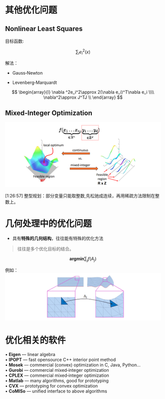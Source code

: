 # 其他优化问题    

## Nonlinear Least Squares   

目标函数:   

$$
\sum _ie_i^2(x)
$$

解法：

- Gauss‐Newton    

- Levenberg‐Marquardt     

$$
\begin{array}{l} 
  \nabla  ^2e_i^2\approx 2(\nabla  e_i)^T\nabla  e_i \\\\
  \nabla^2\approx J^TJ \\ 
\end{array} 
$$

## Mixed‐Integer Optimization   

![](../assets/优化33.png)    

[1:26:57] 整型规划：部分变量只能取整数,先松驰成连续，再用稀疏方法限制在整数上。    

# 几何处理中的优化问题    

* 具有**特殊的几何结构**，往往能有特殊的优化方法    

> 往往是多个优化目标的结合。

$$
\mathbf{argmin} \sum _jf(A_j) 
$$

例如：  
![](../assets/优化34.png)    


# 优化相关的软件   

• **Eigen** — linear algebra    
• **IPOPT** — fast opensource C++ interior point method    
• **Mosek** — commercial (convex) optimization in C, Java, Python…    
• **Gurobi** — commercial mixed‐integer optimization    
• **CPLEX** — commercial mixed‐integer optimization    
• **Matlab** — many algorithms, good for prototyping    
• **CVX** — prototyping for convex optimization   
• **CoMISo** — unified interface to above algorithms   
